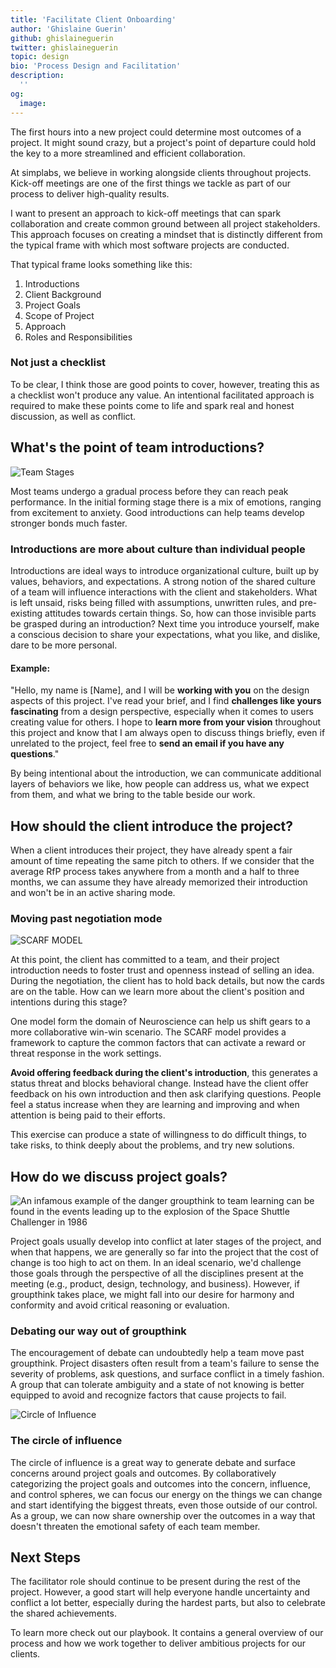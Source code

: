```yaml
---
title: 'Facilitate Client Onboarding'
author: 'Ghislaine Guerin'
github: ghislaineguerin
twitter: ghislaineguerin
topic: design
bio: 'Process Design and Facilitation'
description:
  ''
og:
  image:
---
```

The first hours into a new project could determine most outcomes of a project. It might sound crazy, but a project's point of departure could hold the key to a more streamlined and efficient collaboration.
<!--break-->
At simplabs, we believe in working alongside clients throughout projects. Kick-off meetings are one of the first things we tackle as part of our process to deliver high-quality results.

I want to present an approach to kick-off meetings that can spark collaboration and create common ground between all project stakeholders. This approach focuses on creating a mindset that is distinctly different from the typical frame with which most software projects are conducted.

That typical frame looks something like this:

1. Introductions
2. Client Background
3. Project Goals
4. Scope of Project
5. Approach
6. Roles and Responsibilities

### Not just a checklist

To be clear, I think those are good points to cover, however, treating this as a checklist won't produce any value. An intentional facilitated approach is required to make these points come to life and spark real and honest discussion, as well as conflict.

## What's the point of team introductions?

![Team Stages](/assets/images/posts/2020-04-27-facilitate-client-onboarding/team-stages.png)

Most teams undergo a gradual process before they can reach peak performance. In the initial forming stage there is a mix of emotions, ranging from excitement to anxiety. Good introductions can help teams develop stronger bonds much faster.

### Introductions are more about culture than individual people

Introductions are ideal ways to introduce organizational culture, built up by values, behaviors, and expectations. A strong notion of the shared culture of a team will influence interactions with the client and stakeholders. What is left unsaid, risks being filled with assumptions, unwritten rules, and pre-existing attitudes towards certain things. So, how can those invisible parts be grasped during an introduction? Next time you introduce yourself, make a conscious decision to share your expectations, what you like, and dislike, dare to be more personal.

#### Example:
"Hello, my name is [Name], and I will be **working with you** on the design aspects of this project. I've read your brief, and I find **challenges like yours fascinating** from a design perspective, especially when it comes to users creating value for others. I hope to **learn more from your vision** throughout this project and know that I am always open to discuss things briefly, even if unrelated to the project, feel free to **send an email if you have any questions**."

By being intentional about the introduction, we can communicate additional layers of behaviors we like, how people can address us, what we expect from them, and what we bring to the table beside our work.

## How should the client introduce the project?

When a client introduces their project, they have already spent a fair amount of time repeating the same pitch to others. If we consider that the average RfP process takes anywhere from a month and a half to three months, we can assume they have already memorized their introduction and won't be in an active sharing mode.

### Moving past negotiation mode

![SCARF MODEL](/assets/images/posts/2020-04-27-facilitate-client-onboarding/scarf.png)

At this point, the client has committed to a team, and their project introduction needs to foster trust and openness instead of selling an idea. During the negotiation, the client has to hold back details, but now the cards are on the table. How can we learn more about the client's position and intentions during this stage?

One model form the domain of Neuroscience can help us shift gears to a more collaborative win-win scenario. The SCARF model provides a framework to capture the common factors that can activate a reward or threat response in the work settings. 

**Avoid offering feedback during the client's introduction**, this generates a status threat and blocks behavioral change. Instead have the client offer feedback on his own introduction and then ask clarifying questions. People feel a status increase when they are learning and improving and when attention is being paid to their efforts. 

This exercise can produce a state of willingness to do difficult things, to take risks, to think deeply about the problems, and try new solutions.

## How do we discuss project goals?

![An infamous example of the danger groupthink to team learning can be found in the events leading up to the explosion of the Space Shuttle Challenger in 1986](/assets/images/posts/2020-04-27-facilitate-client-onboarding/challenger.png)

Project goals usually develop into conflict at later stages of the project, and when that happens, we are generally so far into the project that the cost of change is too high to act on them. In an ideal scenario, we'd challenge those goals through the perspective of all the disciplines present at the meeting (e.g., product, design, technology, and business). However, if groupthink takes place, we might fall into our desire for harmony and conformity and avoid critical reasoning or evaluation.

### Debating our way out of groupthink

The encouragement of debate can undoubtedly help a team move past groupthink. Project disasters often result from a team's failure to sense the severity of problems, ask questions, and surface conflict in a timely fashion. A group that can tolerate ambiguity and a state of not knowing is better equipped to avoid and recognize factors that cause projects to fail.

![Circle of Influence](/assets/images/posts/2020-04-27-facilitate-client-onboarding/circle.png)

### The circle of influence

The circle of influence is a great way to generate debate and surface concerns around project goals and outcomes. By collaboratively categorizing the project goals and outcomes into the concern, influence, and control spheres, we can focus our energy on the things we can change and start identifying the biggest threats, even those outside of our control. As a group, we can now share ownership over the outcomes in a way that doesn't threaten the emotional safety of each team member.

## Next Steps

The facilitator role should continue to be present during the rest of the project. However, a good start will help everyone handle uncertainty and conflict a lot better, especially during the hardest parts, but also to celebrate the shared achievements.

To learn more check out our playbook. It contains a general overview of our process and how we work together to deliver ambitious projects for our clients.
